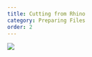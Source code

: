 ```yaml
---
title: Cutting from Rhino
category: Preparing Files
order: 2
---
```


![](//localhost:4000/images/rhino.jpg/400x400)
